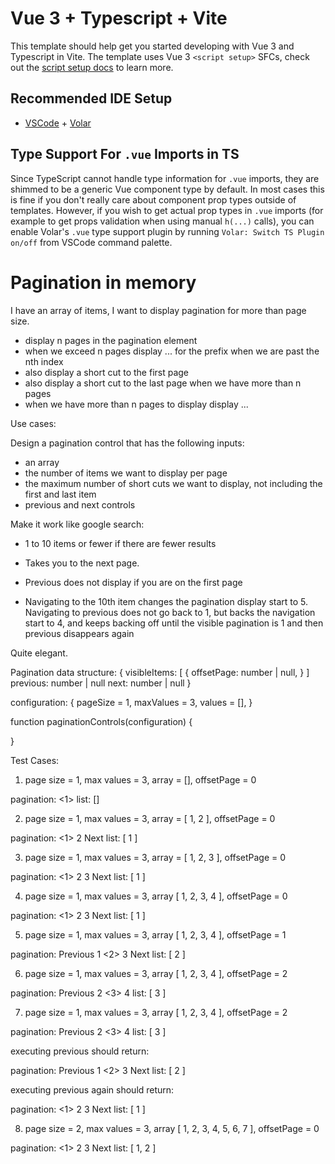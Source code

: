 # Vue 3 + Typescript + Vite

This template should help get you started developing with Vue 3 and Typescript in Vite. The template uses Vue 3 `<script setup>` SFCs, check out the [script setup docs](https://v3.vuejs.org/api/sfc-script-setup.html#sfc-script-setup) to learn more.

## Recommended IDE Setup

- [VSCode](https://code.visualstudio.com/) + [Volar](https://marketplace.visualstudio.com/items?itemName=johnsoncodehk.volar)

## Type Support For `.vue` Imports in TS

Since TypeScript cannot handle type information for `.vue` imports, they are shimmed to be a generic Vue component type by default. In most cases this is fine if you don't really care about component prop types outside of templates. However, if you wish to get actual prop types in `.vue` imports (for example to get props validation when using manual `h(...)` calls), you can enable Volar's `.vue` type support plugin by running `Volar: Switch TS Plugin on/off` from VSCode command palette.

# Pagination in memory

I have an array of items, I want to display pagination for more than page size.

 - display n pages in the pagination element
 - when we exceed n pages display ... for the prefix when we are past the nth index
 - also display a short cut to the first page
 - also display a short cut to the last page when we have more than n pages
 - when we have more than n pages to display display ...

Use cases:

Design a pagination control that has the following inputs:

 - an array
 - the number of items we want to display per page
 - the maximum number of short cuts we want to display, not including the first and last item
 - previous and next controls

Make it work like google search:

 - 1 to 10 items or fewer if there are fewer results

 - Takes you to the next page.

 - Previous does not display if you are on the first page
 
 - Navigating to the 10th item changes the pagination display start to 5. Navigating to previous does not go back to 1, but backs the navigation start to 4, and keeps backing off until the visible pagination is 1 and then previous disappears again

 Quite elegant.

 Pagination data structure: {
     visibleItems: [
         {
             offsetPage: number | null,
         }
     ]
     previous: number | null
     next: number | null
 }

configuration: {
    pageSize = 1,
    maxValues = 3,
    values = [],
}

function paginationControls(configuration) {

}



 Test Cases:

1. page size = 1, max values = 3, array = [], offsetPage = 0

pagination: <1>
list: []

2. page size = 1, max values = 3, array = [ 1, 2 ], offsetPage = 0

pagination: <1> 2 Next
list: [ 1 ]

3. page size = 1, max values = 3, array = [ 1, 2, 3 ], offsetPage = 0

pagination: <1> 2 3 Next
list: [ 1 ]

4. page size = 1, max values = 3, array [ 1, 2, 3, 4 ], offsetPage = 0

pagination: <1> 2 3 Next
list: [ 1 ]

5. page size = 1, max values = 3, array [ 1, 2, 3, 4 ], offsetPage = 1

pagination: Previous 1 <2> 3 Next
list: [ 2 ]

6. page size = 1, max values = 3, array [ 1, 2, 3, 4 ], offsetPage = 2

pagination: Previous 2 <3> 4 
list: [ 3 ]

7. page size = 1, max values = 3, array [ 1, 2, 3, 4 ], offsetPage = 2

pagination: Previous 2 <3> 4 
list: [ 3 ]

executing previous should return:

pagination: Previous 1 <2> 3 Next
list: [ 2 ]

executing previous again should return:

pagination: <1> 2 3 Next
list: [ 1 ]

8. page size = 2, max values = 3, array [ 1, 2, 3, 4, 5, 6, 7 ], offsetPage = 0

 pagination: <1> 2 3 Next
 list: [ 1, 2 ]